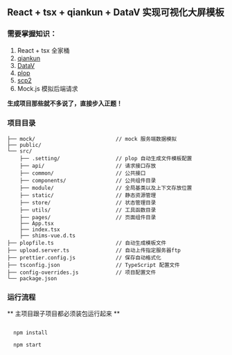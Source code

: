 ## React + tsx + qiankun + DataV 实现可视化大屏模板

### 需要掌握知识：
1. React + tsx 全家桶
2. [qiankun](https://qiankun.umijs.org/api)
3. [DataV](http://datav-react.jiaminghi.com/guide/)
4. [plop](https://github.com/plopjs/plop)
5. [scp2](https://www.npmjs.com/package/scp2)
6. Mock.js 模拟后端请求

**生成项目那些就不多说了，直接步入正题！**

### 项目目录
```
├── mock/                          // mock 服务端数据模拟
├── public/                        
└── src/
    ├── .setting/                  // plop 自动生成文件模板配置
    ├── api/                       // 请求接口存放
    ├── common/                    // 公共接口
    ├── components/                // 公共组件目录
    ├── module/                    // 全局基类以及上下文存放位置
    ├── static/                    // 静态资源管理
    ├── store/                     // 状态管理目录
    ├── utils/                     // 工具函数目录
    ├── pages/                     // 页面组件目录
    ├── App.tsx
    ├── index.tsx
    ├── shims-vue.d.ts
├── plopfile.ts                    // 自动生成模板文件
├── upload.server.ts               // 自动上传指定服务器ftp
├── prettier.config.js             // 保存自动格式化
├── tsconfig.json                  // TypeScript 配置文件
├── config-overrides.js            // 项目配置文件
└── package.json

```

### 运行流程

** 主项目跟子项目都必须装包运行起来 **

```

  npm install

  npm start

```